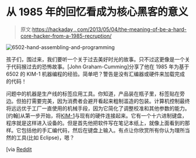 # 从 1985 年的回忆看成为核心黑客的意义

> 原文:[https://hackaday . com/2013/05/04/the-meaning-of-be-a-hard-core-hacker-from-a-1985-recruption/](https://hackaday.com/2013/05/04/the-meaning-of-being-a-hard-core-hacker-from-a-1985-recollection/)

![6502-hand-assembling-and-programming](../Images/b8c1b237570b923685b9a8bc36ab344f.png)

孩子们，围过来，我们要听一个关于过去美好时光的故事。只不过这更像是一个关于代码猴过去的恐怖故事。[John Graham-Cumming]分享了他在 1985 年为基于 6502 的 KIM-1 机器编程的经验。简单吧？警告是没有汇编器或硬件来加载完成的代码！

问题中的机器是生产线的标签应用工具。你知道，产品装在瓶子里，标签贴在旁边。但拍打需要完美，因为消费者会避开看起来粗制滥造的包装。计算机控制最终将远远优于工厂一直使用的机械手段，因为它简化了调整校准和其他参数的能力。[约翰]从第一步开始，将[KIM-1](http://en.wikipedia.org/wiki/KIM-1)与现有的硬件连接起来。它有一个十六进制键盘，程序就是这样进入设备的。但是首先他把软件写在笔记本纸上，就像上面看到的那样。它包括他的手汇编代码，然后在键盘上输入。有点让你欣赏所有你认为理所当然的工具(比如 Eclipse)，嗯？

[via [Reddit](http://www.reddit.com/r/programming/comments/1dc1cc/how_i_coded_in_1985_john_grahamcumming/)